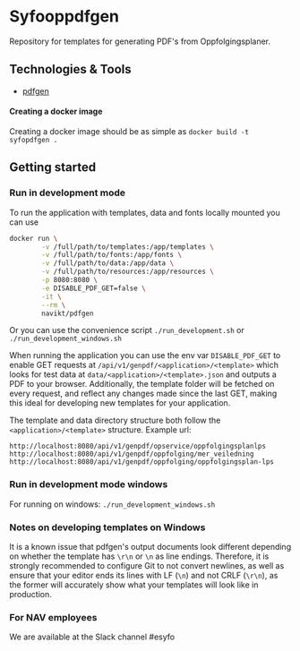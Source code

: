 # Syfooppdfgen
Repository for templates for generating PDF's from Oppfolgingsplaner.

## Technologies & Tools

* [pdfgen](https://github.com/navikt/pdfgen)

#### Creating a docker image
Creating a docker image should be as simple as `docker build -t syfopdfgen .`

## Getting started
### Run in development mode
To run the application with templates, data and fonts locally mounted you can use
```bash
docker run \
        -v /full/path/to/templates:/app/templates \
        -v /full/path/to/fonts:/app/fonts \
        -v /full/path/to/data:/app/data \
        -v /full/path/to/resources:/app/resources \
        -p 8080:8080 \
        -e DISABLE_PDF_GET=false \
        -it \
        --rm \
        navikt/pdfgen
```

Or you can use the convenience script `./run_development.sh` or `./run_development_windows.sh`

When running the application you can use the env var `DISABLE_PDF_GET` to enable GET requests at
`/api/v1/genpdf/<application>/<template>` which looks for test data at `data/<application>/<template>.json` and outputs
a PDF to your browser. Additionally, the template folder will be fetched on every request, and reflect any changes made
since the last GET, making this ideal for developing new templates for your application.

The template and data directory structure both follow the `<application>/<template>` structure.
Example url: 

`http://localhost:8080/api/v1/genpdf/opservice/oppfolgingsplanlps` <br>
`http://localhost:8080/api/v1/genpdf/oppfolging/mer_veiledning` <br>
`http://localhost:8080/api/v1/genpdf/oppfolging/oppfolgingsplan-lps` <br>

### Run in development mode windows
For running on windows: `./run_development_windows.sh`

### Notes on developing templates on Windows
It is a known issue that pdfgen's output documents look different depending on whether the template
has `\r\n` or `\n` as line endings. Therefore, it is strongly recommended to configure Git to not convert newlines, as well as ensure that your editor ends its lines with LF (`\n`) and not CRLF (`\r\n`), as the former will accurately show what your
templates will look like in production.

### For NAV employees
We are available at the Slack channel #esyfo
